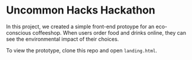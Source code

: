 # Uncommon Hacks Hackathon
In this project, we created a simple front-end protoype for an eco-conscious
coffeeshop. When users order food and drinks online, they can see the
environmental impact of their choices. 

To view the prototype, clone this repo and open ```landing.html```.